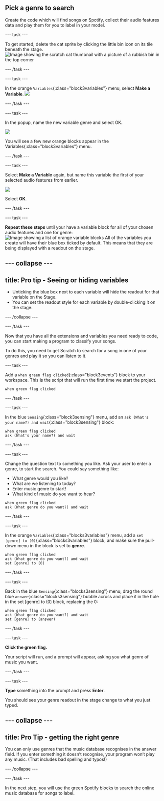 ## Pick a genre to search

Create the code which will find songs on Spotify, collect their audio features data and play them for you to label in your model.

--- task ---

To get started, delete the cat sprite by clicking the little bin icon on its tile beneath the stage.
![Image showing the scratch cat thumbnail with a picture of a rubbish bin in the top corner](images/delete_sprite.png)

--- /task ---

--- task ---

In the orange `Variables`{:class="block3variables"} menu, select **Make a Variable**.
![](images/make_a_variable.png)

--- /task ---

--- task ---

In the popup, name the new variable genre and select OK.

![](images/genre_make_variable.png)

You will see a few new orange blocks appear in the Variables{:class="block3variables"} menu.

--- /task ---

--- task ---

Select **Make a Variable** again, but name this variable the first of your selected audio features from earlier.

![](images/acoustic_make_variable.png)

Select **OK**.

--- /task ---

--- task ---

**Repeat these steps** until your have a variable block for all of your chosen audio features and one for genre:
![Image showing a list of orange variable blocks](images/variables_list.png)
All of the variables you create will have their blue box ticked by default. This means that they are being displayed with a readout on the stage.

--- collapse ---
---
title: Pro tip - Seeing or hiding variables
---

+ Unticking the blue box next to each variable will hide the readout for that variable on the Stage. 
+ You can set the readout style for each variable by double-clicking it on the stage.

--- /collapse ---

--- /task ---

Now that you have all the extensions and variables you need ready to code, you can start making a program to classify your songs. 

To do this, you need to get Scratch to search for a song in one of your genres and play it so you can listen to it. 

--- task ---

Add a `when green flag clicked`{:class="block3events"} block to your workspace. This is the script that will run the first time we start the project. 

```blocks3
when green flag clicked
```

--- /task ---

--- task ---

In the blue `Sensing`{:class="block3sensing"}  menu, add an `ask (What's your name?) and wait`{:class="block3sensing"} block:

```blocks3
when green flag clicked
ask (What's your name?) and wait
```

--- /task ---

--- task ---

Change the question text to something you like. Ask your user to enter a genre, to start the search. You could say something like:
+ What genre would you like?
+ What are we listening to today?
+ Enter music genre to start!
+ What kind of music do you want to hear?

```blocks3
when green flag clicked
ask (What genre do you want?) and wait
```

--- /task ---

--- task ---

In the orange `Variables`{:class="blocks3variables"} menu, add a `set [genre] to (0)`{:class="blocks3variables"} block, and make sure the pull-down menu in the block is set to **genre**.

```blocks3
when green flag clicked
ask (What genre do you want?) and wait
set [genre] to (0)
```

--- /task ---

--- task ---

Back in the blue `Sensing`{:class="blocks3sensing"} menu, drag the round blue `answer`{:class="blocks3sensing"} bubble across and place it in the hole in the set [genre] to (0) block, replacing the 0:

```blocks3
when green flag clicked
ask (What genre do you want?) and wait
set [genre] to (answer)
```

--- /task ---

--- task ---

**Click the green flag.**

Your script will run, and a prompt will appear, asking you what genre of music you want.

--- /task ---

--- task ---

**Type** something into the prompt and press **Enter**.

You should see your genre readout in the stage change to what you just typed. 

--- collapse ---
---
title: Pro Tip - getting the right genre
---

You can only use genres that the music database recognises in the answer field. If you enter something it doesn’t recognise, your program won’t play any music. (That includes bad spelling and typos!)

--- /collapse ---

--- /task ---

In the next step, you will use the green Spotify blocks to search the online music database for songs to label. 

